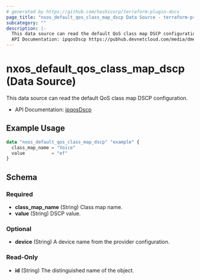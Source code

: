 ```yaml
---
# generated by https://github.com/hashicorp/terraform-plugin-docs
page_title: "nxos_default_qos_class_map_dscp Data Source - terraform-provider-nxos"
subcategory: ""
description: |-
  This data source can read the default QoS class map DSCP configuration.
  API Documentation: ipqosDscp https://pubhub.devnetcloud.com/media/dme-docs-10-2-2/docs/Qos/ipqos:Dscp/
---
```


# nxos_default_qos_class_map_dscp (Data Source)

This data source can read the default QoS class map DSCP configuration.

- API Documentation: [ipqosDscp](https://pubhub.devnetcloud.com/media/dme-docs-10-2-2/docs/Qos/ipqos:Dscp/)

## Example Usage

```terraform
data "nxos_default_qos_class_map_dscp" "example" {
  class_map_name = "Voice"
  value          = "ef"
}
```

<!-- schema generated by tfplugindocs -->
## Schema

### Required

- **class_map_name** (String) Class map name.
- **value** (String) DSCP value.

### Optional

- **device** (String) A device name from the provider configuration.

### Read-Only

- **id** (String) The distinguished name of the object.


